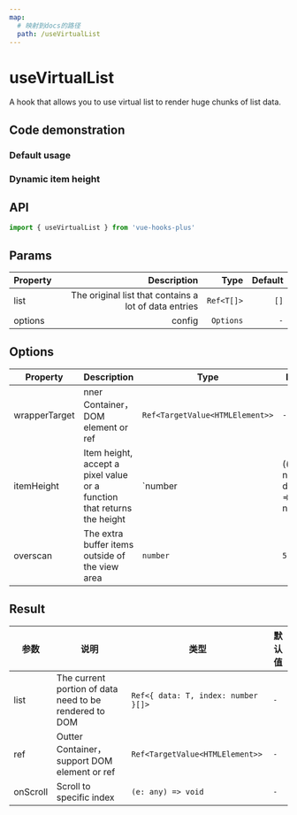 ```yaml
---
map:
  # 映射到docs的路径
  path: /useVirtualList
---
```


# useVirtualList

A hook that allows you to use virtual list to render huge chunks of list data.

## Code demonstration

### Default usage

<demo src="useVirtualList/demo.vue"
  language="vue"
  title="Basic usage"
  desc="Render a lot of data"> </demo>

### Dynamic item height

<demo src="useVirtualList/demo1.vue"
  language="vue"
  title="Dynamic item height"
  desc="Specify item height dynamically."> </demo>

## API

```ts
import { useVirtualList } from 'vue-hooks-plus'
```

## Params

| Property |                                           Description |       Type | Default |
| -------- | ----------------------------------------------------: | ---------: | ------: |
| list     | The original list that contains a lot of data entries | `Ref<T[]>` |    `[]` |
| options  |                                                config |  `Options` |     `-` |

## Options

| Property | Description | Type | Default |
| --- | --- | --- | --- |
| wrapperTarget | nner Container，DOM element or ref | `Ref<TargetValue<HTMLElement>>` | `-` |
| itemHeight | Item height, accept a pixel value or a function that returns the height | `number | ((index: number, data: T) => number)` | `-` |
| overscan | The extra buffer items outside of the view area | `number` | `5` |

## Result

| 参数 | 说明 | 类型 | 默认值 |
| --- | --- | --- | --- |
| list | The current portion of data need to be rendered to DOM | `Ref<{ data: T, index: number }[]>` | `-` |
| ref | Outter Container，support DOM element or ref | `Ref<TargetValue<HTMLElement>>` | `-` |
| onScroll | Scroll to specific index | `(e: any) => void` | `-` |

